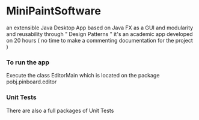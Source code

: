 # MiniPaintSoftware
an extensible Java Desktop App  based on Java FX as a GUI and  modularity and reusability through " Design Patterns "
it's an academic app developed on 20 hours ( no time to make a commenting documentation for the project ) 
### To run the app
Execute the class EditorMain which is located on the  package pobj.pinboard.editor
### Unit Tests
There are also a full packages of Unit Tests 

